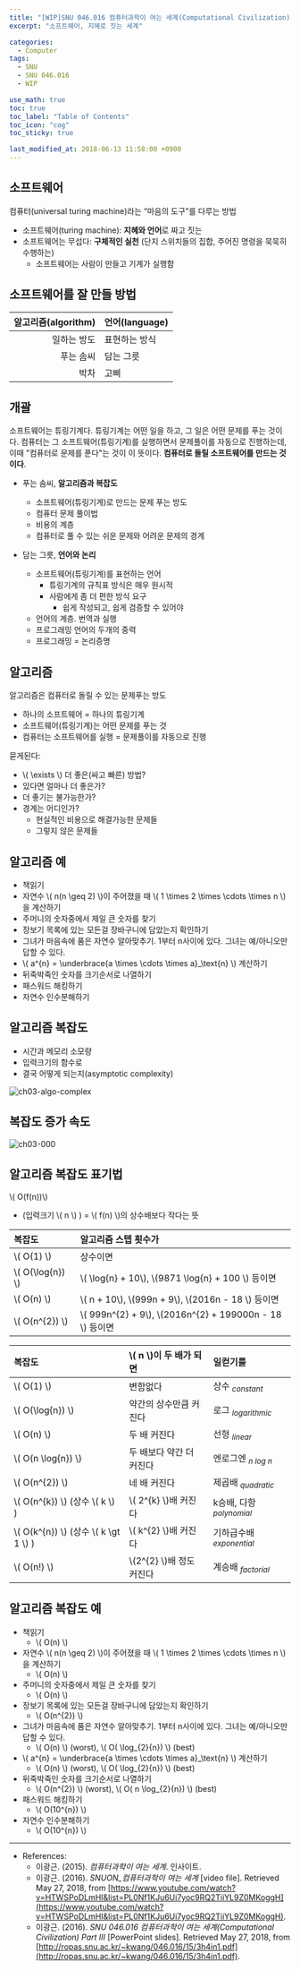 ```yaml
---
title: "[WIP]SNU 046.016 컴퓨터과학이 여는 세계(Computational Civilization) Part III"
excerpt: "소프트웨어, 지혜로 짓는 세계"

categories:
  - Computer
tags:
  - SNU
  - SNU 046.016
  - WIP

use_math: true
toc: true 
toc_label: "Table of Contents" 
toc_icon: "cog"
toc_sticky: true 

last_modified_at: 2018-06-13 11:58:00 +0900
---
```


## 소프트웨어
컴퓨터(universal turing machine)라는 “마음의 도구”를 다루는 방법

* 소프트웨어(turing machine): **지혜와 언어**로 짜고 짓는
* 소프트웨어는 무섭다: **구체적인 실천** (단지 스위치들의 집합, 주어진 명령을 묵묵히 수행하는)
    * 소프트웨어는 사람이 만들고 기계가 실행함

## 소프트웨어를 잘 만들 방법

| 알고리즘(algorithm) | 언어(language) |
|--------------------:|:---------------|
| 일하는 방도         | 표현하는 방식  |
| 푸는 솜씨           | 담는 그릇      |
| 박차                | 고삐           |

## 개괄
소프트웨어는 튜링기계다. 튜링기계는 어떤 일을 하고, 그 일은 어떤 문제를 푸는 것이다. 컴퓨터는 그 소프트웨어(튜링기계)를 실행하면서 문제풀이를 자동으로 진행하는데, 이때 "컴퓨터로 문제를 푼다"는 것이 이 뜻이다. **컴퓨터로 돌릴 소프트웨어를 만드는 것이다**.

* 푸는 솜씨, **알고리즘과 복잡도**
    * 소프트웨어(튜링기계)로 만드는 문제 푸는 방도
    * 컴퓨터 문제 풀이법
    * 비용의 계층
    * 컴퓨터로 풀 수 있는 쉬운 문제와 어려운 문제의 경계

* 담는 그릇, **언어와 논리**
    * 소프트웨어(튜링기계)를 표현하는 언어
        * 튜링기계의 규칙표 방식은 매우 원시적
        * 사람에게 좀 더 편한 방식 요구
            * 쉽게 작성되고, 쉽게 검증할 수 있어야 
    * 언어의 계층. 번역과 실행
    * 프로그래밍 언어의 두개의 중력
    * 프로그래밍 = 논리증명

## 알고리즘
알고리즘은 컴퓨터로 돌릴 수 있는 문제푸는 방도
* 하나의 소프트웨어 = 하나의 튜링기계
* 소프트웨어(튜링기계)는 어떤 문제를 푸는 것
* 컴퓨터는 소프트웨어를 실행 = 문제풀이를 자동으로 진행

묻게된다:
* \\( \\exists \\) 더 좋은(싸고 빠른) 방법?
* 있다면 얼마나 더 좋은가?
* 더 좋기는 불가능한가?
* 경계는 어디인가?
    * 현실적인 비용으로 해결가능한 문제들
    * 그렇지 않은 문제들

## 알고리즘 예
* 책읽기
* 자연수 \\( n(n \\geq 2) \\)이 주어졌을 때 \\( 1 \\times 2 \\times \\cdots \\times n \\) 을 계산하기
* 주머니의 숫자중에서 제일 큰 숫자를 찾기
* 장보기 목록에 있는 모든걸 장바구니에 담았는지 확인하기
* 그녀가 마음속에 품은 자연수 알아맞추기. 1부터 n사이에 있다. 그녀는 예/아니오만 답할 수 있다.
* \\( a^{n} = \\underbrace{a \\times \\cdots \\times a}_\\text{n} \\) 계산하기
* 뒤죽박죽인 숫자를 크기순서로 나열하기
* 패스워드 해킹하기
* 자연수 인수분해하기

## 알고리즘 복잡도
* 시간과 메모리 소모량
* 입력크기의 함수로
* 결국 어떻게 되는지(asymptotic complexity)

![ch03-algo-complex](/assets/images/computer/snu_046.016/ch03-algo-complex.png)

## 복잡도 증가 속도
![ch03-000](/assets/images/computer/snu_046.016/ch03-000.png)

## 알고리즘 복잡도 표기법
\\( O(f(n))\\)
* (입력크기 \\( n \\) ) = \\( f(n) \\)의 상수배보다 작다는 뜻

| 복잡도              | 알고리즘 스텝 횟수가                                  |
|:--------------------|:------------------------------------------------------|
| \\( O(1) \\)        | 상수이면                                              |
| \\( O(\\log{n}) \\) | \\( \\log{n} + 10\\), \\(9871 \\log{n} + 100 \\) 등이면     |
| \\( O(n) \\)        | \\( n + 10\\), \\(999n + 9\\), \\(2016n - 18 \\) 등이면           |
| \\( O(n^{2}) \\)    | \\( 999n^{2} + 9\\), \\(2016n^{2} + 199000n - 18 \\) 등이면 |

| 복잡도                                   | \\( n \\)이 두 배가 되면  | 일컫기를                                |
|:-----------------------------------------|:--------------------------|:----------------------------------------|
| \\( O(1) \\)                             | 변함없다                  | 상수 <i><sub>constant</sub></i>         |
| \\( O(\\log{n}) \\)                      | 약간의 상수만큼 커진다    | 로그 <i><sub>logarithmic</sub></i>      |
| \\( O(n) \\)                             | 두 배 커진다              | 선형 <i><sub>linear</sub></i>           |
| \\( O(n \\log{n}) \\)                    | 두 배보다 약간 더 커진다  | 엔로그엔 <i><sub>n log n</sub></i>      |
| \\( O(n^{2}) \\)                         | 네 배 커진다              | 제곱배 <i><sub>quadratic</sub></i>      |
| \\( O(n^{k}) \\) (상수 \\( k \\) )       | \\( 2^{k} \\)배 커진다    | k승배, 다항 <i><sub>polynomial</sub></i>|
| \\( O(k^{n}) \\) (상수 \\( k \\gt 1 \\) )| \\( k^{2} \\)배 커진다    | 기하급수배 <i><sub>exponential</sub></i>|
| \\( O(n!) \\)                            | \\(2^{2} \\)배 정도 커진다| 계승배 <i><sub>factorial</sub></i>      |

## 알고리즘 복잡도 예
* 책읽기
    * \\( O(n) \\)
* 자연수 \\( n(n \\geq 2) \\)이 주어졌을 때 \\( 1 \\times 2 \\times \\cdots \\times n \\) 을 계산하기
    * \\( O(n) \\)
* 주머니의 숫자중에서 제일 큰 숫자를 찾기
    * \\( O(n) \\)
* 장보기 목록에 있는 모든걸 장바구니에 담았는지 확인하기
    * \\( O(n^{2}) \\)
* 그녀가 마음속에 품은 자연수 알아맞추기. 1부터 n사이에 있다. 그녀는 예/아니오만 답할 수 있다.
    * \\( O(n) \\) (worst), \\( O( \\log_{2}{n}) \\) (best)
* \\( a^{n} = \\underbrace{a \\times \\cdots \\times a}_\\text{n} \\) 계산하기
    * \\( O(n) \\) (worst), \\( O( \\log_{2}{n}) \\) (best)
* 뒤죽박죽인 숫자를 크기순서로 나열하기
    * \\( O(n^{2}) \\) (worst), \\( O( n \\log_{2}{n}) \\) (best)
* 패스워드 해킹하기
    * \\( O(10^{n}) \\)
* 자연수 인수분해하기
    * \\( O(10^{n}) \\)

*** 

* References: 
    * 이광근. (2015). *컴퓨터과학이 여는 세계*. 인사이트.
    * 이광근. (2016). *SNUON_컴퓨터과학이 여는 세계* [video file]. Retrieved May 27, 2018, from [https://www.youtube.com/watch?v=HTWSPoDLmHI&list=PL0Nf1KJu6Ui7yoc9RQ2TiiYL9Z0MKoggH](https://www.youtube.com/watch?v=HTWSPoDLmHI&list=PL0Nf1KJu6Ui7yoc9RQ2TiiYL9Z0MKoggH).
    * 이광근. (2016). *SNU 046.016 컴퓨터과학이 여는 세계(Computational Civilization) Part III* [PowerPoint slides]. Retrieved May 27, 2018, from [http://ropas.snu.ac.kr/~kwang/046.016/15/3h4in1.pdf](http://ropas.snu.ac.kr/~kwang/046.016/15/3h4in1.pdf).
